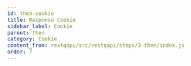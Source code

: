 ```yaml
---
id: then-cookie
title: Response Cookie
sidebar_label: Cookie
parent: then
category: Cookie
content_from: restqapi/src/restqapi/steps/3-then/index.js
order: 7
---
```


